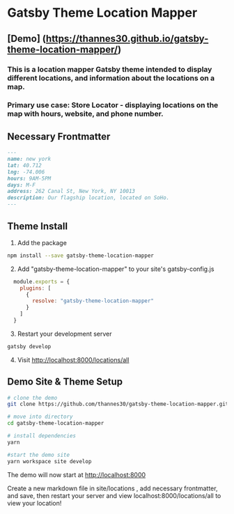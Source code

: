 # Gatsby Theme Location Mapper

## [Demo] (https://thannes30.github.io/gatsby-theme-location-mapper/)

### This is a location mapper Gatsby theme intended to display different locations, and information about the locations on a map.

### Primary use case: Store Locator - displaying locations on the map with hours, website, and phone number.

## Necessary Frontmatter

```md
---
name: new york
lat: 40.712
lng: -74.006
hours: 9AM-5PM
days: M-F
address: 262 Canal St, New York, NY 10013
description: Our flagship location, located on SoHo.
---
```

## Theme Install
1. Add the package
```sh
npm install --save gatsby-theme-location-mapper
```
2. Add "gatsby-theme-location-mapper" to your site's gatsby-config.js
```js
  module.exports = {
    plugins: [
      {
        resolve: "gatsby-theme-location-mapper"
      }
    ]
  }
```
3. Restart your development server
```sh
gatsby develop
```
4. Visit [http://localhost:8000/locations/all](http://localhost:8000/locations/all)


## Demo Site & Theme Setup
```sh
# clone the demo
git clone https://github.com/thannes30/gatsby-theme-location-mapper.git
```
```sh
# move into directory
cd gatsby-theme-location-mapper
```
```sh
# install dependencies
yarn
```
```sh
#start the demo site
yarn workspace site develop
```

The demo will now start at [http://localhost:8000](http://localhost:8000)

Create a new markdown file in site/locations , add necessary frontmatter, and save, then restart your server and view localhost:8000/locations/all to view your location!
